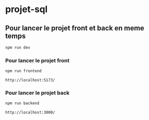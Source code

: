 ﻿# projet-sql

## Pour lancer le projet **front** et **back** en meme temps
```bash
npm run dev
```

### Pour lancer le projet **front**
```bash
npm run frontend
```
`http://localhost:5173/`

### Pour lancer le projet **back**
```bash
npm run backend
```
`http://localhost:3000/`
